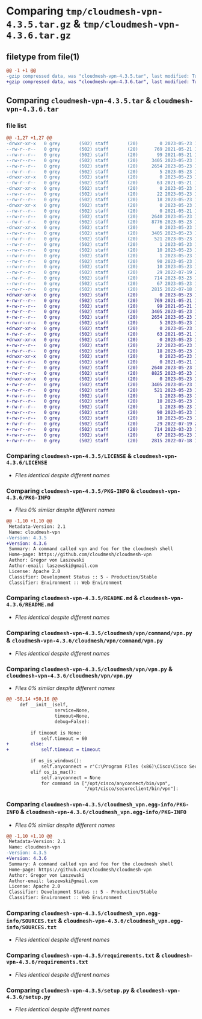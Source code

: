 # Comparing `tmp/cloudmesh-vpn-4.3.5.tar.gz` & `tmp/cloudmesh-vpn-4.3.6.tar.gz`

## filetype from file(1)

```diff
@@ -1 +1 @@
-gzip compressed data, was "cloudmesh-vpn-4.3.5.tar", last modified: Tue May 23 12:37:56 2023, max compression
+gzip compressed data, was "cloudmesh-vpn-4.3.6.tar", last modified: Tue May 23 17:04:25 2023, max compression
```

## Comparing `cloudmesh-vpn-4.3.5.tar` & `cloudmesh-vpn-4.3.6.tar`

### file list

```diff
@@ -1,27 +1,27 @@
-drwxr-xr-x   0 grey       (502) staff       (20)        0 2023-05-23 12:37:56.674718 cloudmesh-vpn-4.3.5/
--rw-r--r--   0 grey       (502) staff       (20)      769 2021-05-21 10:48:27.000000 cloudmesh-vpn-4.3.5/LICENSE
--rw-r--r--   0 grey       (502) staff       (20)       99 2021-05-21 10:48:27.000000 cloudmesh-vpn-4.3.5/MANIFEST.in
--rw-r--r--   0 grey       (502) staff       (20)     3405 2023-05-23 12:37:56.674785 cloudmesh-vpn-4.3.5/PKG-INFO
--rw-r--r--   0 grey       (502) staff       (20)     2654 2023-05-23 11:59:09.000000 cloudmesh-vpn-4.3.5/README.md
--rw-r--r--   0 grey       (502) staff       (20)        5 2023-05-23 12:37:39.000000 cloudmesh-vpn-4.3.5/VERSION
-drwxr-xr-x   0 grey       (502) staff       (20)        0 2023-05-23 12:37:56.673004 cloudmesh-vpn-4.3.5/cloudmesh/
--rw-r--r--   0 grey       (502) staff       (20)       63 2021-05-21 10:48:27.000000 cloudmesh-vpn-4.3.5/cloudmesh/__init__.py
-drwxr-xr-x   0 grey       (502) staff       (20)        0 2023-05-23 12:37:56.673382 cloudmesh-vpn-4.3.5/cloudmesh/vpn/
--rw-r--r--   0 grey       (502) staff       (20)       22 2023-05-23 12:37:39.000000 cloudmesh-vpn-4.3.5/cloudmesh/vpn/__init__.py
--rw-r--r--   0 grey       (502) staff       (20)       18 2023-05-23 12:37:39.000000 cloudmesh-vpn-4.3.5/cloudmesh/vpn/__version__.py
-drwxr-xr-x   0 grey       (502) staff       (20)        0 2023-05-23 12:37:56.673601 cloudmesh-vpn-4.3.5/cloudmesh/vpn/command/
--rw-r--r--   0 grey       (502) staff       (20)        0 2021-05-21 10:48:27.000000 cloudmesh-vpn-4.3.5/cloudmesh/vpn/command/__init__.py
--rw-r--r--   0 grey       (502) staff       (20)     2640 2023-05-23 12:37:21.000000 cloudmesh-vpn-4.3.5/cloudmesh/vpn/command/vpn.py
--rw-r--r--   0 grey       (502) staff       (20)     8776 2023-05-23 12:31:19.000000 cloudmesh-vpn-4.3.5/cloudmesh/vpn/vpn.py
-drwxr-xr-x   0 grey       (502) staff       (20)        0 2023-05-23 12:37:56.674591 cloudmesh-vpn-4.3.5/cloudmesh_vpn.egg-info/
--rw-r--r--   0 grey       (502) staff       (20)     3405 2023-05-23 12:37:56.000000 cloudmesh-vpn-4.3.5/cloudmesh_vpn.egg-info/PKG-INFO
--rw-r--r--   0 grey       (502) staff       (20)      521 2023-05-23 12:37:56.000000 cloudmesh-vpn-4.3.5/cloudmesh_vpn.egg-info/SOURCES.txt
--rw-r--r--   0 grey       (502) staff       (20)        1 2023-05-23 12:37:56.000000 cloudmesh-vpn-4.3.5/cloudmesh_vpn.egg-info/dependency_links.txt
--rw-r--r--   0 grey       (502) staff       (20)       10 2023-05-23 12:37:56.000000 cloudmesh-vpn-4.3.5/cloudmesh_vpn.egg-info/namespace_packages.txt
--rw-r--r--   0 grey       (502) staff       (20)        1 2023-05-23 12:37:56.000000 cloudmesh-vpn-4.3.5/cloudmesh_vpn.egg-info/not-zip-safe
--rw-r--r--   0 grey       (502) staff       (20)       90 2023-05-23 12:37:56.000000 cloudmesh-vpn-4.3.5/cloudmesh_vpn.egg-info/requires.txt
--rw-r--r--   0 grey       (502) staff       (20)       10 2023-05-23 12:37:56.000000 cloudmesh-vpn-4.3.5/cloudmesh_vpn.egg-info/top_level.txt
--rw-r--r--   0 grey       (502) staff       (20)       29 2022-07-19 23:33:31.000000 cloudmesh-vpn-4.3.5/requirements-dev.txt
--rw-r--r--   0 grey       (502) staff       (20)      714 2023-03-23 13:24:20.000000 cloudmesh-vpn-4.3.5/requirements.txt
--rw-r--r--   0 grey       (502) staff       (20)       67 2023-05-23 12:37:56.675212 cloudmesh-vpn-4.3.5/setup.cfg
--rw-r--r--   0 grey       (502) staff       (20)     2815 2022-07-18 14:53:05.000000 cloudmesh-vpn-4.3.5/setup.py
+drwxr-xr-x   0 grey       (502) staff       (20)        0 2023-05-23 17:04:25.071796 cloudmesh-vpn-4.3.6/
+-rw-r--r--   0 grey       (502) staff       (20)      769 2021-05-21 10:48:27.000000 cloudmesh-vpn-4.3.6/LICENSE
+-rw-r--r--   0 grey       (502) staff       (20)       99 2021-05-21 10:48:27.000000 cloudmesh-vpn-4.3.6/MANIFEST.in
+-rw-r--r--   0 grey       (502) staff       (20)     3405 2023-05-23 17:04:25.071855 cloudmesh-vpn-4.3.6/PKG-INFO
+-rw-r--r--   0 grey       (502) staff       (20)     2654 2023-05-23 11:59:09.000000 cloudmesh-vpn-4.3.6/README.md
+-rw-r--r--   0 grey       (502) staff       (20)        5 2023-05-23 17:04:13.000000 cloudmesh-vpn-4.3.6/VERSION
+drwxr-xr-x   0 grey       (502) staff       (20)        0 2023-05-23 17:04:25.070281 cloudmesh-vpn-4.3.6/cloudmesh/
+-rw-r--r--   0 grey       (502) staff       (20)       63 2021-05-21 10:48:27.000000 cloudmesh-vpn-4.3.6/cloudmesh/__init__.py
+drwxr-xr-x   0 grey       (502) staff       (20)        0 2023-05-23 17:04:25.070615 cloudmesh-vpn-4.3.6/cloudmesh/vpn/
+-rw-r--r--   0 grey       (502) staff       (20)       22 2023-05-23 17:04:13.000000 cloudmesh-vpn-4.3.6/cloudmesh/vpn/__init__.py
+-rw-r--r--   0 grey       (502) staff       (20)       18 2023-05-23 17:04:13.000000 cloudmesh-vpn-4.3.6/cloudmesh/vpn/__version__.py
+drwxr-xr-x   0 grey       (502) staff       (20)        0 2023-05-23 17:04:25.070829 cloudmesh-vpn-4.3.6/cloudmesh/vpn/command/
+-rw-r--r--   0 grey       (502) staff       (20)        0 2021-05-21 10:48:27.000000 cloudmesh-vpn-4.3.6/cloudmesh/vpn/command/__init__.py
+-rw-r--r--   0 grey       (502) staff       (20)     2640 2023-05-23 12:37:21.000000 cloudmesh-vpn-4.3.6/cloudmesh/vpn/command/vpn.py
+-rw-r--r--   0 grey       (502) staff       (20)     8825 2023-05-23 17:03:12.000000 cloudmesh-vpn-4.3.6/cloudmesh/vpn/vpn.py
+drwxr-xr-x   0 grey       (502) staff       (20)        0 2023-05-23 17:04:25.071691 cloudmesh-vpn-4.3.6/cloudmesh_vpn.egg-info/
+-rw-r--r--   0 grey       (502) staff       (20)     3405 2023-05-23 17:04:25.000000 cloudmesh-vpn-4.3.6/cloudmesh_vpn.egg-info/PKG-INFO
+-rw-r--r--   0 grey       (502) staff       (20)      521 2023-05-23 17:04:25.000000 cloudmesh-vpn-4.3.6/cloudmesh_vpn.egg-info/SOURCES.txt
+-rw-r--r--   0 grey       (502) staff       (20)        1 2023-05-23 17:04:25.000000 cloudmesh-vpn-4.3.6/cloudmesh_vpn.egg-info/dependency_links.txt
+-rw-r--r--   0 grey       (502) staff       (20)       10 2023-05-23 17:04:25.000000 cloudmesh-vpn-4.3.6/cloudmesh_vpn.egg-info/namespace_packages.txt
+-rw-r--r--   0 grey       (502) staff       (20)        1 2023-05-23 17:04:25.000000 cloudmesh-vpn-4.3.6/cloudmesh_vpn.egg-info/not-zip-safe
+-rw-r--r--   0 grey       (502) staff       (20)       90 2023-05-23 17:04:25.000000 cloudmesh-vpn-4.3.6/cloudmesh_vpn.egg-info/requires.txt
+-rw-r--r--   0 grey       (502) staff       (20)       10 2023-05-23 17:04:25.000000 cloudmesh-vpn-4.3.6/cloudmesh_vpn.egg-info/top_level.txt
+-rw-r--r--   0 grey       (502) staff       (20)       29 2022-07-19 23:33:31.000000 cloudmesh-vpn-4.3.6/requirements-dev.txt
+-rw-r--r--   0 grey       (502) staff       (20)      714 2023-03-23 13:24:20.000000 cloudmesh-vpn-4.3.6/requirements.txt
+-rw-r--r--   0 grey       (502) staff       (20)       67 2023-05-23 17:04:25.072036 cloudmesh-vpn-4.3.6/setup.cfg
+-rw-r--r--   0 grey       (502) staff       (20)     2815 2022-07-18 14:53:05.000000 cloudmesh-vpn-4.3.6/setup.py
```

### Comparing `cloudmesh-vpn-4.3.5/LICENSE` & `cloudmesh-vpn-4.3.6/LICENSE`

 * *Files identical despite different names*

### Comparing `cloudmesh-vpn-4.3.5/PKG-INFO` & `cloudmesh-vpn-4.3.6/PKG-INFO`

 * *Files 0% similar despite different names*

```diff
@@ -1,10 +1,10 @@
 Metadata-Version: 2.1
 Name: cloudmesh-vpn
-Version: 4.3.5
+Version: 4.3.6
 Summary: A command called vpn and foo for the cloudmesh shell
 Home-page: https://github.com/cloudmesh/cloudmesh-vpn
 Author: Gregor von Laszewski
 Author-email: laszewski@gmail.com
 License: Apache 2.0
 Classifier: Development Status :: 5 - Production/Stable
 Classifier: Environment :: Web Environment
```

### Comparing `cloudmesh-vpn-4.3.5/README.md` & `cloudmesh-vpn-4.3.6/README.md`

 * *Files identical despite different names*

### Comparing `cloudmesh-vpn-4.3.5/cloudmesh/vpn/command/vpn.py` & `cloudmesh-vpn-4.3.6/cloudmesh/vpn/command/vpn.py`

 * *Files identical despite different names*

### Comparing `cloudmesh-vpn-4.3.5/cloudmesh/vpn/vpn.py` & `cloudmesh-vpn-4.3.6/cloudmesh/vpn/vpn.py`

 * *Files 0% similar despite different names*

```diff
@@ -50,14 +50,16 @@
     def __init__(self,
                  service=None,
                  timeout=None,
                  debug=False):
 
         if timeout is None:
             self.timeout = 60
+        else:
+            self.timeout = timeout
 
         if os_is_windows():
             self.anyconnect = r'C:\Program Files (x86)\Cisco\Cisco Secure Client\vpncli.exe'
         elif os_is_mac():
             self.anyconnect = None
             for command in ["/opt/cisco/anyconnect/bin/vpn",
                             "/opt/cisco/secureclient/bin/vpn"]:
```

### Comparing `cloudmesh-vpn-4.3.5/cloudmesh_vpn.egg-info/PKG-INFO` & `cloudmesh-vpn-4.3.6/cloudmesh_vpn.egg-info/PKG-INFO`

 * *Files 0% similar despite different names*

```diff
@@ -1,10 +1,10 @@
 Metadata-Version: 2.1
 Name: cloudmesh-vpn
-Version: 4.3.5
+Version: 4.3.6
 Summary: A command called vpn and foo for the cloudmesh shell
 Home-page: https://github.com/cloudmesh/cloudmesh-vpn
 Author: Gregor von Laszewski
 Author-email: laszewski@gmail.com
 License: Apache 2.0
 Classifier: Development Status :: 5 - Production/Stable
 Classifier: Environment :: Web Environment
```

### Comparing `cloudmesh-vpn-4.3.5/cloudmesh_vpn.egg-info/SOURCES.txt` & `cloudmesh-vpn-4.3.6/cloudmesh_vpn.egg-info/SOURCES.txt`

 * *Files identical despite different names*

### Comparing `cloudmesh-vpn-4.3.5/requirements.txt` & `cloudmesh-vpn-4.3.6/requirements.txt`

 * *Files identical despite different names*

### Comparing `cloudmesh-vpn-4.3.5/setup.py` & `cloudmesh-vpn-4.3.6/setup.py`

 * *Files identical despite different names*

